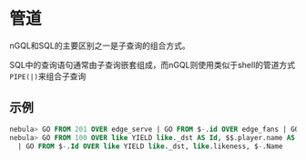 # 管道

nGQL和SQL的主要区别之一是子查询的组合方式。

SQL中的查询语句通常由子查询嵌套组成，而nGQL则使用类似于shell的管道方式`PIPE(|)`来组合子查询

## 示例

```SQL
nebula> GO FROM 201 OVER edge_serve | GO FROM $-.id OVER edge_fans | GO FROM $-.id ...
nebula> GO FROM 100 OVER like YIELD like._dst AS Id, $$.player.name AS Name \
  | GO FROM $-.Id OVER like YIELD like._dst, like.likeness, $-.Name
```

